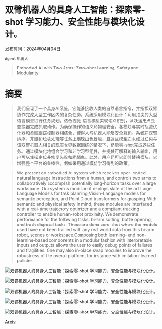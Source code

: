 # 双臂机器人的具身人工智能：探索零-shot 学习能力、安全性能与模块化设计。

发布时间：2024年04月04日

`Agent` `机器人`

> Embodied AI with Two Arms: Zero-shot Learning, Safety and Modularity

# 摘要

> 我们呈现了一个具身AI系统，它能够接收人类的自然语言指令，并指挥双臂协作完成大型工作区内的复杂任务。系统采用模块化设计：利用顶尖的大型语言模型进行任务规划，结合视觉-语言模型实现语义识别，以及运用点云变换器完成抓取动作。为确保操作的语义和物理安全，各模块与实时轨迹优化器和柔顺跟踪控制器相结合，使得人与机器人能够安全互动。系统在双臂排序、开瓶和垃圾处理等任务上展现出色性能，且这些模型在未经过任何与该双臂机器人相关的现实世界数据训练的情况下，仍能零-shot完成这些任务。通过模块化地组合学习和非学习型组件，并提供可解释的输入输出，用户可以轻松定位并修复失败和脆弱点。此外，用户还可以即时替换模块，以增强整个平台的鲁棒性，例如采用通过模仿学习得到的政策。

> We present an embodied AI system which receives open-ended natural language instructions from a human, and controls two arms to collaboratively accomplish potentially long-horizon tasks over a large workspace. Our system is modular: it deploys state of the art Large Language Models for task planning,Vision-Language models for semantic perception, and Point Cloud transformers for grasping. With semantic and physical safety in mind, these modules are interfaced with a real-time trajectory optimizer and a compliant tracking controller to enable human-robot proximity. We demonstrate performance for the following tasks: bi-arm sorting, bottle opening, and trash disposal tasks. These are done zero-shot where the models used have not been trained with any real world data from this bi-arm robot, scenes or workspace.Composing both learning- and non-learning-based components in a modular fashion with interpretable inputs and outputs allows the user to easily debug points of failures and fragilities. One may also in-place swap modules to improve the robustness of the overall platform, for instance with imitation-learned policies.

![双臂机器人的具身人工智能：探索零-shot 学习能力、安全性能与模块化设计。](../../../paper_images/2404.03570/biarm-stack-v4.png)

![双臂机器人的具身人工智能：探索零-shot 学习能力、安全性能与模块化设计。](../../../paper_images/2404.03570/SafeBMMetallicObjectSorting.jpg)

![双臂机器人的具身人工智能：探索零-shot 学习能力、安全性能与模块化设计。](../../../paper_images/2404.03570/bottle-opening-6.png)

![双臂机器人的具身人工智能：探索零-shot 学习能力、安全性能与模块化设计。](../../../paper_images/2404.03570/hold-out-bottles.jpg)

![双臂机器人的具身人工智能：探索零-shot 学习能力、安全性能与模块化设计。](../../../paper_images/2404.03570/trash-disposal.jpg)

[Arxiv](https://arxiv.org/abs/2404.03570)